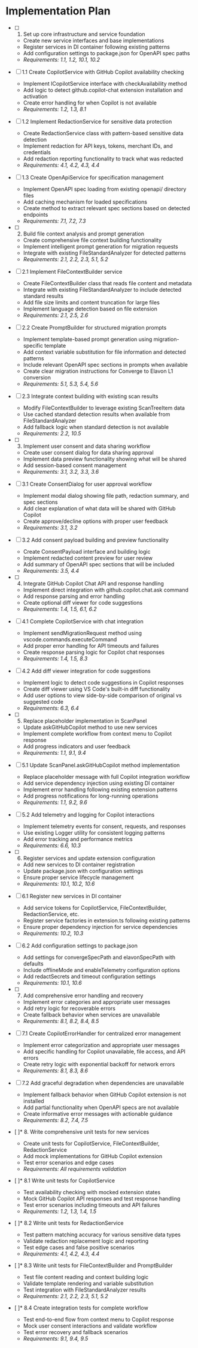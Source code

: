 # Implementation Plan

- [ ] 1. Set up core infrastructure and service foundation
  - Create new service interfaces and base implementations
  - Register services in DI container following existing patterns
  - Add configuration settings to package.json for OpenAPI spec paths
  - _Requirements: 1.1, 1.2, 10.1, 10.2_

- [ ] 1.1 Create CopilotService with GitHub Copilot availability checking
  - Implement ICopilotService interface with checkAvailability method
  - Add logic to detect github.copilot-chat extension installation and activation
  - Create error handling for when Copilot is not available
  - _Requirements: 1.2, 1.3, 8.1_

- [ ] 1.2 Implement RedactionService for sensitive data protection
  - Create RedactionService class with pattern-based sensitive data detection
  - Implement redaction for API keys, tokens, merchant IDs, and credentials
  - Add redaction reporting functionality to track what was redacted
  - _Requirements: 4.1, 4.2, 4.3, 4.4_

- [ ] 1.3 Create OpenApiService for specification management
  - Implement OpenAPI spec loading from existing openapi/ directory files
  - Add caching mechanism for loaded specifications
  - Create method to extract relevant spec sections based on detected endpoints
  - _Requirements: 7.1, 7.2, 7.3_

- [ ] 2. Build file context analysis and prompt generation
  - Create comprehensive file context building functionality
  - Implement intelligent prompt generation for migration requests
  - Integrate with existing FileStandardAnalyzer for detected patterns
  - _Requirements: 2.1, 2.2, 2.3, 5.1, 5.2_

- [ ] 2.1 Implement FileContextBuilder service
  - Create FileContextBuilder class that reads file content and metadata
  - Integrate with existing FileStandardAnalyzer to include detected standard results
  - Add file size limits and content truncation for large files
  - Implement language detection based on file extension
  - _Requirements: 2.1, 2.5, 2.6_

- [ ] 2.2 Create PromptBuilder for structured migration prompts
  - Implement template-based prompt generation using migration-specific template
  - Add context variable substitution for file information and detected patterns
  - Include relevant OpenAPI spec sections in prompts when available
  - Create clear migration instructions for Converge to Elavon L1 conversion
  - _Requirements: 5.1, 5.3, 5.4, 5.6_

- [ ] 2.3 Integrate context building with existing scan results
  - Modify FileContextBuilder to leverage existing ScanTreeItem data
  - Use cached standard detection results when available from FileStandardAnalyzer
  - Add fallback logic when standard detection is not available
  - _Requirements: 2.2, 10.5_

- [ ] 3. Implement user consent and data sharing workflow
  - Create user consent dialog for data sharing approval
  - Implement data preview functionality showing what will be shared
  - Add session-based consent management
  - _Requirements: 3.1, 3.2, 3.3, 3.6_

- [ ] 3.1 Create ConsentDialog for user approval workflow
  - Implement modal dialog showing file path, redaction summary, and spec sections
  - Add clear explanation of what data will be shared with GitHub Copilot
  - Create approve/decline options with proper user feedback
  - _Requirements: 3.1, 3.2_

- [ ] 3.2 Add consent payload building and preview functionality
  - Create ConsentPayload interface and building logic
  - Implement redacted content preview for user review
  - Add summary of OpenAPI spec sections that will be included
  - _Requirements: 3.5, 4.4_

- [ ] 4. Integrate GitHub Copilot Chat API and response handling
  - Implement direct integration with github.copilot.chat.ask command
  - Add response parsing and error handling
  - Create optional diff viewer for code suggestions
  - _Requirements: 1.4, 1.5, 6.1, 6.2_

- [ ] 4.1 Complete CopilotService with chat integration
  - Implement sendMigrationRequest method using vscode.commands.executeCommand
  - Add proper error handling for API timeouts and failures
  - Create response parsing logic for Copilot chat responses
  - _Requirements: 1.4, 1.5, 8.3_

- [ ] 4.2 Add diff viewer integration for code suggestions
  - Implement logic to detect code suggestions in Copilot responses
  - Create diff viewer using VS Code's built-in diff functionality
  - Add user options to view side-by-side comparison of original vs suggested code
  - _Requirements: 6.3, 6.4_

- [ ] 5. Replace placeholder implementation in ScanPanel
  - Update askGitHubCopilot method to use new services
  - Implement complete workflow from context menu to Copilot response
  - Add progress indicators and user feedback
  - _Requirements: 1.1, 9.1, 9.4_

- [ ] 5.1 Update ScanPanel.askGitHubCopilot method implementation
  - Replace placeholder message with full Copilot integration workflow
  - Add service dependency injection using existing DI container
  - Implement error handling following existing extension patterns
  - Add progress notifications for long-running operations
  - _Requirements: 1.1, 9.2, 9.6_

- [ ] 5.2 Add telemetry and logging for Copilot interactions
  - Implement telemetry events for consent, requests, and responses
  - Use existing Logger utility for consistent logging patterns
  - Add error tracking and performance metrics
  - _Requirements: 6.6, 10.3_

- [ ] 6. Register services and update extension configuration
  - Add new services to DI container registration
  - Update package.json with configuration settings
  - Ensure proper service lifecycle management
  - _Requirements: 10.1, 10.2, 10.6_

- [ ] 6.1 Register new services in DI container
  - Add service tokens for CopilotService, FileContextBuilder, RedactionService, etc.
  - Register service factories in extension.ts following existing patterns
  - Ensure proper dependency injection for service dependencies
  - _Requirements: 10.2, 10.3_

- [ ] 6.2 Add configuration settings to package.json
  - Add settings for convergeSpecPath and elavonSpecPath with defaults
  - Include offlineMode and enableTelemetry configuration options
  - Add redactSecrets and timeout configuration settings
  - _Requirements: 10.1, 10.6_

- [ ] 7. Add comprehensive error handling and recovery
  - Implement error categories and appropriate user messages
  - Add retry logic for recoverable errors
  - Create fallback behavior when services are unavailable
  - _Requirements: 8.1, 8.2, 8.4, 8.5_

- [ ] 7.1 Create CopilotErrorHandler for centralized error management
  - Implement error categorization and appropriate user messages
  - Add specific handling for Copilot unavailable, file access, and API errors
  - Create retry logic with exponential backoff for network errors
  - _Requirements: 8.1, 8.3, 8.6_

- [ ] 7.2 Add graceful degradation when dependencies are unavailable
  - Implement fallback behavior when GitHub Copilot extension is not installed
  - Add partial functionality when OpenAPI specs are not available
  - Create informative error messages with actionable guidance
  - _Requirements: 8.2, 7.4, 7.5_

- [ ]* 8. Write comprehensive unit tests for new services
  - Create unit tests for CopilotService, FileContextBuilder, RedactionService
  - Add mock implementations for GitHub Copilot extension
  - Test error scenarios and edge cases
  - _Requirements: All requirements validation_

- [ ]* 8.1 Write unit tests for CopilotService
  - Test availability checking with mocked extension states
  - Mock GitHub Copilot API responses and test response handling
  - Test error scenarios including timeouts and API failures
  - _Requirements: 1.2, 1.3, 1.4, 1.5_

- [ ]* 8.2 Write unit tests for RedactionService
  - Test pattern matching accuracy for various sensitive data types
  - Validate redaction replacement logic and reporting
  - Test edge cases and false positive scenarios
  - _Requirements: 4.1, 4.2, 4.3, 4.4_

- [ ]* 8.3 Write unit tests for FileContextBuilder and PromptBuilder
  - Test file content reading and context building logic
  - Validate template rendering and variable substitution
  - Test integration with FileStandardAnalyzer results
  - _Requirements: 2.1, 2.2, 2.3, 5.1, 5.2_

- [ ]* 8.4 Create integration tests for complete workflow
  - Test end-to-end flow from context menu to Copilot response
  - Mock user consent interactions and validate workflow
  - Test error recovery and fallback scenarios
  - _Requirements: 9.1, 9.4, 9.5_